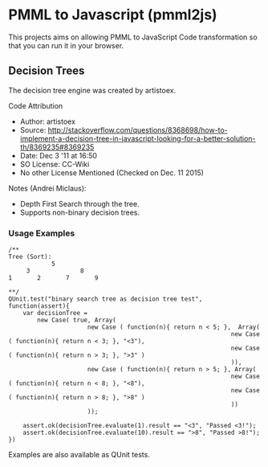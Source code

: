 # PMML to Javascript (pmml2js)

This projects aims on allowing PMML to JavaScript Code transformation so that you can run it in your browser.

## Decision Trees

The decision tree engine was created by artistoex.

Code Attribution

* Author: artistoex
* Source: http://stackoverflow.com/questions/8368698/how-to-implement-a-decision-tree-in-javascript-looking-for-a-better-solution-th/8369235#8369235
* Date:  Dec 3 '11 at 16:50
* SO License: CC-Wiki
* No other License Mentioned (Checked on Dec. 11 2015)

Notes (Andrei Miclaus):

* Depth First Search through the tree.
* Supports non-binary decision trees.

### Usage Examples

```
/**
Tree (Sort):
            5
     3              8
1       2       7       9

**/
QUnit.test("binary search tree as decision tree test", function(assert){
    var decisionTree = 
        new Case( true, Array(
                      new Case ( function(n){ return n < 5; },  Array(
                                                              new Case ( function(n){ return n < 3; }, "<3"),
                                                              new Case ( function(n){ return n > 3; }, ">3" )
                                                              )),
                      new Case ( function(n){ return n > 5; }, Array(
                                                              new Case ( function(n){ return n < 8; }, "<8"),
                                                              new Case ( function(n){ return n > 8; }, ">8" )
                                                              ))
                      ));

    assert.ok(decisionTree.evaluate(1).result == "<3", "Passed <3!");
    assert.ok(decisionTree.evaluate(10).result == ">8", "Passed >8!");
})
```

Examples are also available as QUnit tests.